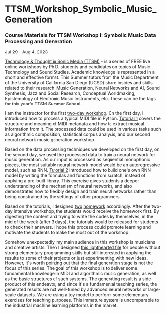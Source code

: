 # TTSM_Workshop_Symbolic_Music_Generation
### Course Materials for TTSM Workshop I: Symbolic Music Data Processing and Generation

Jul 29 - Aug 4, 2023


[Technology & Thought in Sonic Media (TTSM)](https://ttsm.link) - is a series of FREE live online workshops by Ph.D. students and candidates on topics of Music Technology and Sound Studies. Academic knowledge is represented in a short and effective format. This Summer tutors from the Music Department of the University of California San Diego (UCSD) share insides and skills related to their research. Music Generation, Neural Networks and AI, Sound Synthesis, Jazz and Social Research, Conceptual Worldmaking, Epistemology of Electronic Music Instruments, etc.. these can be the tags for this year's TTSM Summer School.

I am the instructor for the first [two-day workshop](https://ttsm.link/more#musicdata). On the first day, I introduced how to process a typical MIDI file in Python. [Tutorial 1](https://github.com/Jovie-Liu/TTSM_Workshop_Symbolic_Music_Generation/blob/main/MIDI_Data_Processing_Tutorial1.ipynb) covers the structure and meaning of MIDI metadata and how to extract musical information from it. The processed data could be used in various tasks such as algorithmic composition, statistical corpus analysis, and our second neural network music generation workshop.

Based on the data processing techniques we developed on the first day, on the second day, we used the processed data to train a neural network for music generation. As our input is processed as sequential monophonic pieces, the most suitable neural network model would be an autoregressive model, such as RNN. [Tutorial 2](https://github.com/Jovie-Liu/TTSM_Workshop_Symbolic_Music_Generation/blob/main/RNN_Training_Tutorial2.ipynb) introduced how to build one's own RNN model by writing the formulas and functions from scratch, instead of applying a pre-built library. This exercise gives students a deeper understanding of the mechanism of neural networks, and also demonstrates how to flexibly design and train neural networks rather than being constrained by the settings of other programmers.

Based on the tutorials, I designed [two](https://github.com/Jovie-Liu/TTSM_Workshop_Symbolic_Music_Generation/blob/main/MIDI_data_processing_HW1.ipynb) [homework](https://github.com/Jovie-Liu/TTSM_Workshop_Symbolic_Music_Generation/blob/main/RNN_Training_HW2.ipynb) accordingly. After the two-day intensive workshop, the students would receive the homework first. By digesting the content and trying to write the codes by themselves, in the mid of the week (after 3 days), the tutorials would be released for students to check their answers. I hope this process could promote learning and motivate the students to make the most out of the workshop.

Somehow unexpectedly, my main audience in this workshop is musicians and creative artists. Then I designed [this lighthearted file](https://github.com/Jovie-Liu/TTSM_Workshop_Symbolic_Music_Generation/blob/main/Generate_with_trained_RNN.ipynb) for people without strong elementary programming skills but still interested in applying the results to some of their projects or just experimenting with new ideas. However, it's worth pointing out that the final generation stage is not the focus of this series. The goal of this workshop is to deliver some fundamental knowledge in MIDI and algorithmic music generation, as well as the basic structures of such systems. The generating result is a side product of this endeavor, and since it's a fundamental teaching series, the generated results are not well-tuned by advanced neural networks or large-scale datasets. We are using a toy model to perform some elementary exercises for teaching purposes. This immature system is uncomparable to the industrial machine learning platforms in the market.
